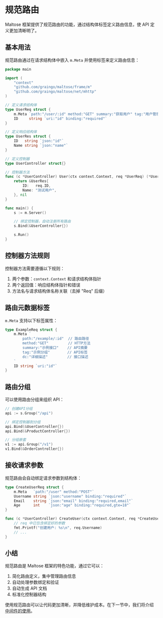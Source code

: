 # 规范路由

Maltose 框架提供了规范路由的功能，通过结构体标签定义路由信息，使 API 定义更加清晰明了。

## 基本用法

规范路由通过在请求结构体中嵌入 `m.Meta` 并使用标签来定义路由信息：

```go
package main

import (
    "context"
    "github.com/graingo/maltose/frame/m"
    "github.com/graingo/maltose/net/mhttp"
)

// 定义请求结构体
type UserReq struct {
    m.Meta `path:"/user/:id" method:"GET" summary:"获取用户" tag:"用户管理"`
    ID     string `uri:"id" binding:"required"`
}

// 定义响应结构体
type UserRes struct {
    ID   string `json:"id"`
    Name string `json:"name"`
}

// 定义控制器
type UserController struct{}

// 控制器方法
func (c *UserController) User(ctx context.Context, req *UserReq) (*UserRes, error) {
    return &UserRes{
        ID:   req.ID,
        Name: "测试用户",
    }, nil
}

func main() {
    s := m.Server()

    // 绑定控制器，自动注册所有路由
    s.Bind(&UserController{})

    s.Run()
}
```

## 控制器方法规则

控制器方法需要遵循以下规则：

1. 两个参数：`context.Context` 和请求结构体指针
2. 两个返回值：响应结构体指针和错误
3. 方法名与请求结构体名称关联（去掉 "Req" 后缀）

## 路由元数据标签

`m.Meta` 支持以下标签属性：

```go
type ExampleReq struct {
    m.Meta `
        path:"/example/:id"  // 路由路径
        method:"GET"         // HTTP方法
        summary:"示例接口"    // API摘要
        tag:"示例分组"        // API标签
        dc:"详细描述"         // 接口描述
    `
    ID string `uri:"id"`
}
```

## 路由分组

可以使用路由分组来组织 API：

```go
// 创建API分组
api := s.Group("/api")

// 绑定控制器到分组
api.Bind(&UserController{})
api.Bind(&ProductController{})

// 分组嵌套
v1 := api.Group("/v1")
v1.Bind(&OrderController{})
```

## 接收请求参数

规范路由会自动绑定请求参数到结构体：

```go
type CreateUserReq struct {
    m.Meta   `path:"/user" method:"POST"`
    Username string `json:"username" binding:"required"`
    Email    string `json:"email" binding:"required,email"`
    Age      int    `json:"age" binding:"required,gte=18"`
}

func (c *UserController) CreateUser(ctx context.Context, req *CreateUserReq) (*UserRes, error) {
    // req 中已包含绑定好的参数
    fmt.Printf("创建用户: %s\n", req.Username)
    // ...
}
```

## 小结

规范路由是 Maltose 框架的特色功能，通过它可以：

1. 简化路由定义，集中管理路由信息
2. 自动处理参数绑定和验证
3. 自动生成 API 文档
4. 标准化控制器结构

使用规范路由可以让代码更加清晰，并降低维护成本。在下一节中，我们将介绍 [中间件的使用](middleware.md)。
